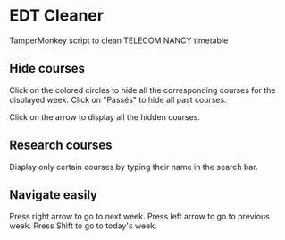 # EDT Cleaner
TamperMonkey script to clean TELECOM NANCY timetable

## Hide courses
Click on the colored circles to hide all the corresponding courses for the displayed week.
Click on "Passés" to hide all past courses.

Click on the arrow to display all the hidden courses.

## Research courses
Display only certain courses by typing their name in the search bar.

## Navigate easily
Press right arrow to go to next week.
Press left arrow to go to previous week.
Press  Shift to go to today's week.
